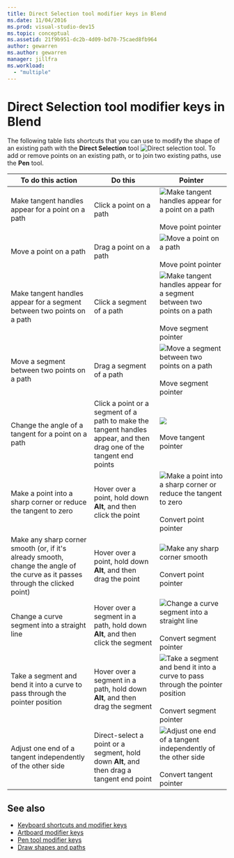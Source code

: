 ```yaml
---
title: Direct Selection tool modifier keys in Blend
ms.date: 11/04/2016
ms.prod: visual-studio-dev15
ms.topic: conceptual
ms.assetid: 21f9b951-dc2b-4d09-bd70-75caed8fb964
author: gewarren
ms.author: gewarren
manager: jillfra
ms.workload:
  - "multiple"
---
```

# Direct Selection tool modifier keys in Blend
The following table lists shortcuts that you can use to modify the shape of an existing path with the **Direct Selection** tool ![Direct selection tool](../designers/media/6dd6571f-c116-451d-8dd2-1f88b8406362.png). To add or remove points on an existing path, or to join two existing paths, use the **Pen** tool.

|To do this action|Do this|Pointer|
| - |-------------|-------------|
|Make tangent handles appear for a point on a path|Click a point on a path|![Make tangent handles appear for a point on a path](../designers/media/cfcc5f41-a666-4524-a958-50b9051130ca.png)<br /><br /> Move point pointer|
|Move a point on a path|Drag a point on a path|![Move a point on a path](../designers/media/cfcc5f41-a666-4524-a958-50b9051130ca.png)<br /><br /> Move point pointer|
|Make tangent handles appear for a segment between two points on a path|Click a segment of a path|![Make tangent handles appear for a segment between two points on a path](../designers/media/2ace930f-98fa-410b-92cf-7a4b88503ee7.png)<br /><br /> Move segment pointer|
|Move a segment between two points on a path|Drag a segment of a path|![Move a segment between two points on a path](../designers/media/2ace930f-98fa-410b-92cf-7a4b88503ee7.png)<br /><br /> Move segment pointer|
|Change the angle of a tangent for a point on a path|Click a point or a segment of a path to make the tangent handles appear, and then drag one of the tangent end points|![](../designers/media/beb1a907-1e50-450c-aab3-4d7026f5e426.png)<br /><br /> Move tangent pointer|
|Make a point into a sharp corner or reduce the tangent to zero|Hover over a point, hold down **Alt**, and then click the point|![Make a point into a sharp corner or reduce the tangent to zero](../designers/media/21197b10-aba4-4a9d-8145-647d0ba8e518.png)<br /><br /> Convert point pointer|
|Make any sharp corner smooth (or, if it's already smooth, change the angle of the curve as it passes through the clicked point)|Hover over a point, hold down **Alt**, and then drag the point|![Make any sharp corner smooth](../designers/media/21197b10-aba4-4a9d-8145-647d0ba8e518.png)<br /><br /> Convert point pointer|
|Change a curve segment into a straight line|Hover over a segment in a path, hold down **Alt**, and then click the segment|![Change a curve segment into a straight line](../designers/media/975a855a-8536-441f-97ed-2f1496e416bf.png)<br /><br /> Convert segment pointer|
|Take a segment and bend it into a curve to pass through the pointer position|Hover over a segment in a path, hold down **Alt**, and then drag the segment|![Take a segment and bend it into a curve to pass through the pointer position](../designers/media/975a855a-8536-441f-97ed-2f1496e416bf.png)<br /><br /> Convert segment pointer|
|Adjust one end of a tangent independently of the other side|Direct-select a point or a segment, hold down **Alt**, and then drag a tangent end point|![Adjust one end of a tangent independently of the other side](../designers/media/923951da-4081-4f8b-bebc-0f1f64d87504.png)<br /><br /> Convert tangent pointer|

## See also

- [Keyboard shortcuts and modifier keys](../designers/keyboard-shortcuts-and-modifier-keys-in-blend.md)
- [Artboard modifier keys](../designers/artboard-modifier-keys-in-blend.md)
- [Pen tool modifier keys](../designers/pen-tool-modifier-keys-in-blend.md)
- [Draw shapes and paths](../designers/draw-shapes-and-paths.md)